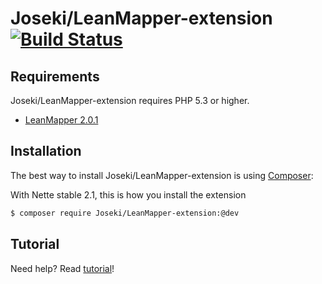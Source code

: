 Joseki/LeanMapper-extension [![Build Status](https://secure.travis-ci.org/Joseki/LeanMapper-extension.png?branch=master)](http://travis-ci.org/Joseki/LeanMapper-extension)
===========================


Requirements
------------

Joseki/LeanMapper-extension requires PHP 5.3 or higher.

- [LeanMapper 2.0.1](http://www.leanmapper.com/)


Installation
------------

The best way to install Joseki/LeanMapper-extension is using  [Composer](http://getcomposer.org/):

With Nette stable 2.1, this is how you install the extension

```sh
$ composer require Joseki/LeanMapper-extension:@dev
```

Tutorial
--------

Need help? Read [tutorial](https://github.com/Joseki/LeanMapper-extension/wiki/_pages)!
